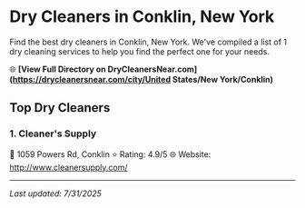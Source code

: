# Dry Cleaners in Conklin, New York

Find the best dry cleaners in Conklin, New York. We've compiled a list of 1 dry cleaning services to help you find the perfect one for your needs.

🌐 **[View Full Directory on DryCleanersNear.com](https://drycleanersnear.com/city/United States/New York/Conklin)**

## Top Dry Cleaners

### 1. Cleaner's Supply
📍 1059 Powers Rd, Conklin
⭐ Rating: 4.9/5
🌐 Website: http://www.cleanersupply.com/


---

*Last updated: 7/31/2025*
